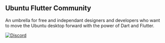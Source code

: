 ## Ubuntu Flutter Community

An umbrella for free and independant designers and developers who want to move the Ubuntu desktop forward with the power of Dart and Flutter.

[![Discord](https://discordapp.com/api/guilds/1045632807663316992/widget.png?style=banner2)](https://discord.gg/vJgPV9Yn3n)

